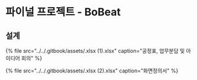 # 파이널 프로젝트 - BoBeat

## 설계

{% file src="../../.gitbook/assets/.xlsx \(1\).xlsx" caption="공정표, 업무분담 및 아이디어 회의" %}

{% file src="../../.gitbook/assets/.xlsx \(2\).xlsx" caption="화면정의서" %}

